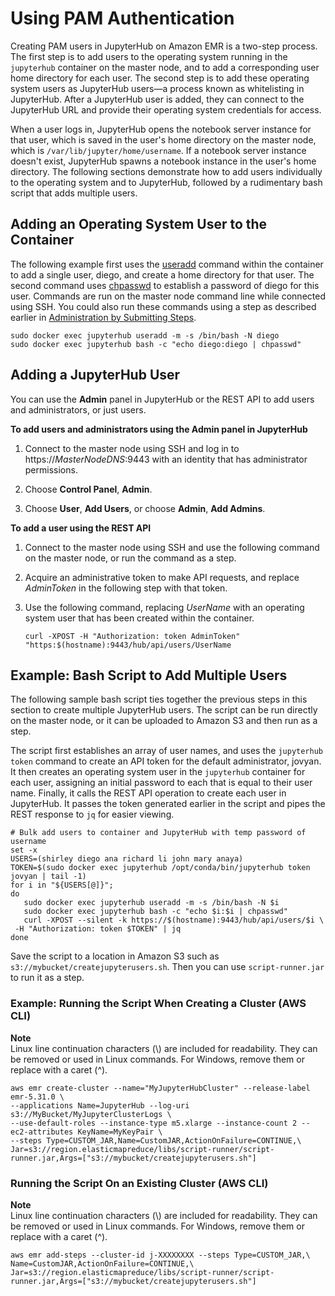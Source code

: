 # Using PAM Authentication<a name="emr-jupyterhub-pam-users"></a>

Creating PAM users in JupyterHub on Amazon EMR is a two\-step process\. The first step is to add users to the operating system running in the `jupyterhub` container on the master node, and to add a corresponding user home directory for each user\. The second step is to add these operating system users as JupyterHub users—a process known as whitelisting in JupyterHub\. After a JupyterHub user is added, they can connect to the JupyterHub URL and provide their operating system credentials for access\.

When a user logs in, JupyterHub opens the notebook server instance for that user, which is saved in the user's home directory on the master node, which is `/var/lib/jupyter/home/username`\. If a notebook server instance doesn't exist, JupyterHub spawns a notebook instance in the user's home directory\. The following sections demonstrate how to add users individually to the operating system and to JupyterHub, followed by a rudimentary bash script that adds multiple users\.

## Adding an Operating System User to the Container<a name="emr-jupyterhub-system-user"></a>

The following example first uses the [useradd](https://linux.die.net/man/8/useradd) command within the container to add a single user, diego, and create a home directory for that user\. The second command uses [chpasswd](https://linux.die.net/man/8/chpasswd) to establish a password of diego for this user\. Commands are run on the master node command line while connected using SSH\. You could also run these commands using a step as described earlier in [Administration by Submitting Steps](emr-jupyterhub-administer.md#emr-jupyterhub-administer-steps)\.

```
sudo docker exec jupyterhub useradd -m -s /bin/bash -N diego
sudo docker exec jupyterhub bash -c "echo diego:diego | chpasswd"
```

## Adding a JupyterHub User<a name="emr-jupyterhub-jupyterhub-user"></a>

You can use the **Admin** panel in JupyterHub or the REST API to add users and administrators, or just users\.

**To add users and administrators using the Admin panel in JupyterHub**

1. Connect to the master node using SSH and log in to https://*MasterNodeDNS*:9443 with an identity that has administrator permissions\.

1. Choose **Control Panel**, **Admin**\.

1. Choose **User**, **Add Users**, or choose **Admin**, **Add Admins**\.

**To add a user using the REST API**

1. Connect to the master node using SSH and use the following command on the master node, or run the command as a step\.

1. Acquire an administrative token to make API requests, and replace *AdminToken* in the following step with that token\.

1. Use the following command, replacing *UserName* with an operating system user that has been created within the container\.

   ```
   curl -XPOST -H "Authorization: token AdminToken" "https:$(hostname):9443/hub/api/users/UserName
   ```

## Example: Bash Script to Add Multiple Users<a name="emr-jupyterhub-script-multuser"></a>

The following sample bash script ties together the previous steps in this section to create multiple JupyterHub users\. The script can be run directly on the master node, or it can be uploaded to Amazon S3 and then run as a step\.

The script first establishes an array of user names, and uses the `jupyterhub token` command to create an API token for the default administrator, jovyan\. It then creates an operating system user in the `jupyterhub` container for each user, assigning an initial password to each that is equal to their user name\. Finally, it calls the REST API operation to create each user in JupyterHub\. It passes the token generated earlier in the script and pipes the REST response to `jq` for easier viewing\.

```
# Bulk add users to container and JupyterHub with temp password of username
set -x
USERS=(shirley diego ana richard li john mary anaya)
TOKEN=$(sudo docker exec jupyterhub /opt/conda/bin/jupyterhub token jovyan | tail -1)
for i in "${USERS[@]}"; 
do 
   sudo docker exec jupyterhub useradd -m -s /bin/bash -N $i
   sudo docker exec jupyterhub bash -c "echo $i:$i | chpasswd"
   curl -XPOST --silent -k https://$(hostname):9443/hub/api/users/$i \
 -H "Authorization: token $TOKEN" | jq
done
```

Save the script to a location in Amazon S3 such as `s3://mybucket/createjupyterusers.sh`\. Then you can use `script-runner.jar` to run it as a step\.

### Example: Running the Script When Creating a Cluster \(AWS CLI\)<a name="emr-jupyterhub-multuser-createcluster"></a>

**Note**  
Linux line continuation characters \(\\\) are included for readability\. They can be removed or used in Linux commands\. For Windows, remove them or replace with a caret \(^\)\.

```
aws emr create-cluster --name="MyJupyterHubCluster" --release-label emr-5.31.0 \
--applications Name=JupyterHub --log-uri s3://MyBucket/MyJupyterClusterLogs \
--use-default-roles --instance-type m5.xlarge --instance-count 2 --ec2-attributes KeyName=MyKeyPair \
--steps Type=CUSTOM_JAR,Name=CustomJAR,ActionOnFailure=CONTINUE,\
Jar=s3://region.elasticmapreduce/libs/script-runner/script-runner.jar,Args=["s3://mybucket/createjupyterusers.sh"]
```

### Running the Script On an Existing Cluster \(AWS CLI\)<a name="emr-jupyterhub-multuser-runningcluster"></a>

**Note**  
Linux line continuation characters \(\\\) are included for readability\. They can be removed or used in Linux commands\. For Windows, remove them or replace with a caret \(^\)\.

```
aws emr add-steps --cluster-id j-XXXXXXXX --steps Type=CUSTOM_JAR,\
Name=CustomJAR,ActionOnFailure=CONTINUE,\
Jar=s3://region.elasticmapreduce/libs/script-runner/script-runner.jar,Args=["s3://mybucket/createjupyterusers.sh"]
```